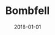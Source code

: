 ---
layout: site
title: "Bombfell"
date: 2018-01-01
categories: [community]
version: 1.2.29
major: 1
minor: 2
patch: 29
slug: bombfell
link: https://www.bombfell.com/
permalink: /sites/:slug
---
